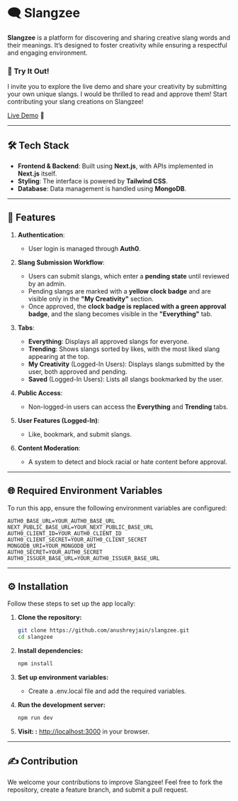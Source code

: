 # 🗨️ Slangzee 

**Slangzee** is a platform for discovering and sharing creative slang words and their meanings. It’s designed to foster creativity while ensuring a respectful and engaging environment.

### 🎉 Try It Out! 
I invite you to explore the live demo and share your creativity by submitting your own unique slangs. I would be thrilled to read and approve them!
Start contributing your slang creations on Slangzee! 

[Live Demo](https://slangzee.vercel.app/) 🚀

---

## 🛠️ Tech Stack 

- **Frontend & Backend**: Built using **Next.js**, with APIs implemented in **Next.js** itself.
- **Styling**: The interface is powered by **Tailwind CSS**.
- **Database**: Data management is handled using **MongoDB**.

---

## 🎯 Features 

1. **Authentication**:
   - User login is managed through **Auth0**.

2. **Slang Submission Workflow**:
   - Users can submit slangs, which enter a **pending state** until reviewed by an admin.
   - Pending slangs are marked with a **yellow clock badge** and are visible only in the **"My Creativity"** section.
   - Once approved, the **clock badge is replaced with a green approval badge**, and the slang becomes visible in the **"Everything"** tab.

3. **Tabs**:
   - **Everything**: Displays all approved slangs for everyone.
   - **Trending**: Shows slangs sorted by likes, with the most liked slang appearing at the top.
   - **My Creativity** (Logged-In Users): Displays slangs submitted by the user, both approved and pending.
   - **Saved** (Logged-In Users): Lists all slangs bookmarked by the user.

4. **Public Access**:
   - Non-logged-in users can access the **Everything** and **Trending** tabs.

5. **User Features (Logged-In)**:
   - Like, bookmark, and submit slangs.

6. **Content Moderation**:
   - A system to detect and block racial or hate content before approval.

---

## 🌐 Required Environment Variables 

To run this app, ensure the following environment variables are configured:

```env
AUTH0_BASE_URL=YOUR_AUTH0_BASE_URL
NEXT_PUBLIC_BASE_URL=YOUR_NEXT_PUBLIC_BASE_URL
AUTH0_CLIENT_ID=YOUR_AUTH0_CLIENT_ID
AUTH0_CLIENT_SECRET=YOUR_AUTH0_CLIENT_SECRET
MONGODB_URI=YOUR_MONGODB_URI
AUTH0_SECRET=YOUR_AUTH0_SECRET
AUTH0_ISSUER_BASE_URL=YOUR_AUTH0_ISSUER_BASE_URL
```

---

## ⚙️ Installation

Follow these steps to set up the app locally:

1. **Clone the repository:**

    ```bash
    git clone https://github.com/anushreyjain/slangzee.git
    cd slangzee
    ```

2. **Install dependencies:**

    ```bash
    npm install
    ```

3. **Set up environment variables:**

   - Create a .env.local file and add the required variables.
  
4. **Run the development server:**

    ```bash
    npm run dev
    ```

5. **Visit: :** [http://localhost:3000](http://localhost:3000) in your browser.

---

## ✍️ Contribution
We welcome your contributions to improve Slangzee! Feel free to fork the repository, create a feature branch, and submit a pull request.
    
